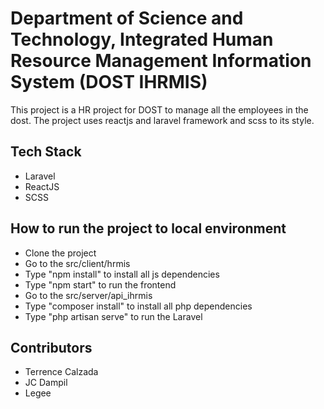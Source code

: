 # Department of Science and Technology, Integrated Human Resource Management Information System (DOST IHRMIS)

This project is a HR project for DOST to manage all the employees in the dost. The project uses reactjs and laravel framework and scss to its style.

## Tech Stack

- Laravel
- ReactJS
- SCSS

## How to run the project to local environment

- Clone the project
- Go to the src/client/hrmis
- Type "npm install" to install all js dependencies
- Type "npm start" to run the frontend
- Go to the src/server/api_ihrmis
- Type "composer install" to install all php dependencies
- Type "php artisan serve" to run the Laravel

## Contributors

- Terrence Calzada
- JC Dampil
- Legee
